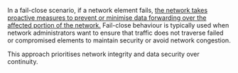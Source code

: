In a fail-close scenario, if a network element fails, <u>the network takes proactive measures to prevent or minimise data forwarding over the affected portion of the network.</u>
Fail-close behaviour is typically used when network administrators want to ensure that traffic does not traverse failed or compromised elements to maintain security or avoid network congestion.

This approach prioritises network integrity and data security over continuity.